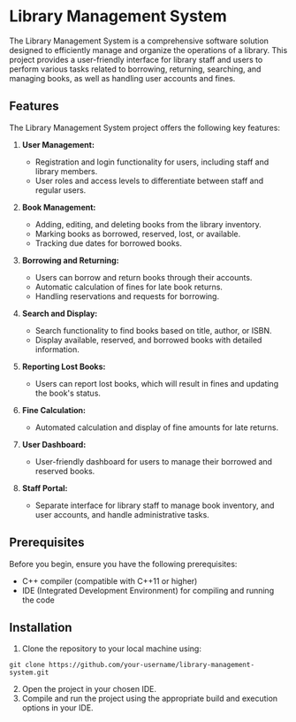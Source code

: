 # Library Management System

The Library Management System is a comprehensive software solution designed to efficiently manage and organize the operations of a library. This project provides a user-friendly interface for library staff and users to perform various tasks related to borrowing, returning, searching, and managing books, as well as handling user accounts and fines.

## Features

The Library Management System project offers the following key features:

1. **User Management:**
   - Registration and login functionality for users, including staff and library members.
   - User roles and access levels to differentiate between staff and regular users.

2. **Book Management:**
   - Adding, editing, and deleting books from the library inventory.
   - Marking books as borrowed, reserved, lost, or available.
   - Tracking due dates for borrowed books.

3. **Borrowing and Returning:**
   - Users can borrow and return books through their accounts.
   - Automatic calculation of fines for late book returns.
   - Handling reservations and requests for borrowing.

4. **Search and Display:**
   - Search functionality to find books based on title, author, or ISBN.
   - Display available, reserved, and borrowed books with detailed information.

5. **Reporting Lost Books:**
   - Users can report lost books, which will result in fines and updating the book's status.

6. **Fine Calculation:**
   - Automated calculation and display of fine amounts for late returns.

7. **User Dashboard:**
   - User-friendly dashboard for users to manage their borrowed and reserved books.

8. **Staff Portal:**
   - Separate interface for library staff to manage book inventory, and user accounts, and handle administrative tasks.

## Prerequisites

Before you begin, ensure you have the following prerequisites:

- C++ compiler (compatible with C++11 or higher)
- IDE (Integrated Development Environment) for compiling and running the code

## Installation

1. Clone the repository to your local machine using:
```
git clone https://github.com/your-username/library-management-system.git
`````
2. Open the project in your chosen IDE.
3. Compile and run the project using the appropriate build and execution options in your IDE.
